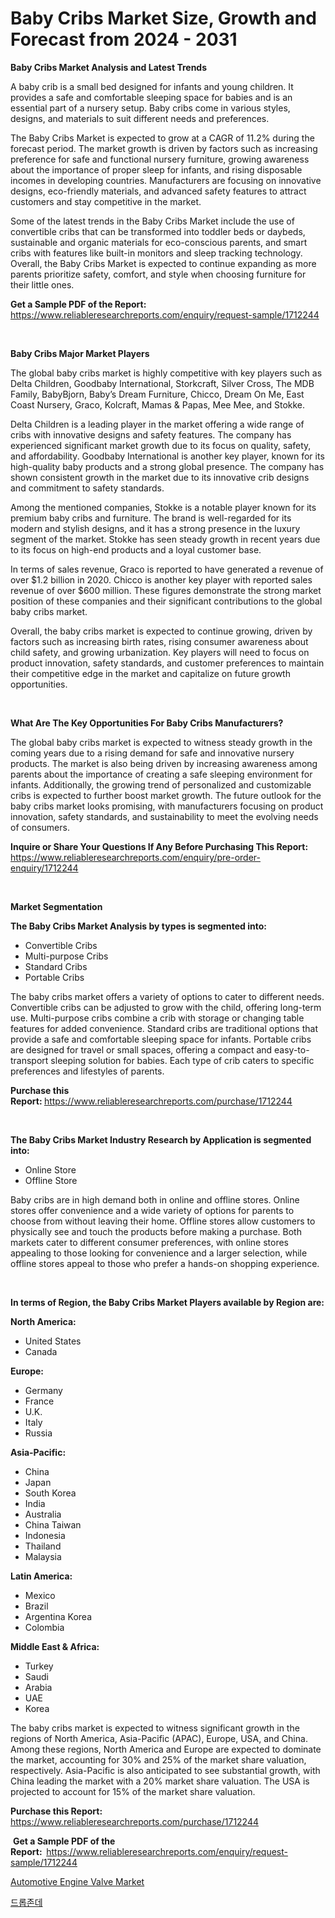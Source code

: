 <p><h1>Baby Cribs Market Size, Growth and Forecast from 2024 - 2031</h1></p><p><strong>Baby Cribs Market Analysis and Latest Trends</strong></p>
<p><p>A baby crib is a small bed designed for infants and young children. It provides a safe and comfortable sleeping space for babies and is an essential part of a nursery setup. Baby cribs come in various styles, designs, and materials to suit different needs and preferences.</p><p>The Baby Cribs Market is expected to grow at a CAGR of 11.2% during the forecast period. The market growth is driven by factors such as increasing preference for safe and functional nursery furniture, growing awareness about the importance of proper sleep for infants, and rising disposable incomes in developing countries. Manufacturers are focusing on innovative designs, eco-friendly materials, and advanced safety features to attract customers and stay competitive in the market.</p><p>Some of the latest trends in the Baby Cribs Market include the use of convertible cribs that can be transformed into toddler beds or daybeds, sustainable and organic materials for eco-conscious parents, and smart cribs with features like built-in monitors and sleep tracking technology. Overall, the Baby Cribs Market is expected to continue expanding as more parents prioritize safety, comfort, and style when choosing furniture for their little ones.</p></p>
<p><strong>Get a Sample PDF of the Report:&nbsp;</strong> <a href="https://www.reliableresearchreports.com/enquiry/request-sample/1712244">https://www.reliableresearchreports.com/enquiry/request-sample/1712244</a></p>
<p>&nbsp;</p>
<p><strong>Baby Cribs Major Market Players</strong></p>
<p><p>The global baby cribs market is highly competitive with key players such as Delta Children, Goodbaby International, Storkcraft, Silver Cross, The MDB Family, BabyBjorn, Baby’s Dream Furniture, Chicco, Dream On Me, East Coast Nursery, Graco, Kolcraft, Mamas & Papas, Mee Mee, and Stokke. </p><p>Delta Children is a leading player in the market offering a wide range of cribs with innovative designs and safety features. The company has experienced significant market growth due to its focus on quality, safety, and affordability. Goodbaby International is another key player, known for its high-quality baby products and a strong global presence. The company has shown consistent growth in the market due to its innovative crib designs and commitment to safety standards.</p><p>Among the mentioned companies, Stokke is a notable player known for its premium baby cribs and furniture. The brand is well-regarded for its modern and stylish designs, and it has a strong presence in the luxury segment of the market. Stokke has seen steady growth in recent years due to its focus on high-end products and a loyal customer base.</p><p>In terms of sales revenue, Graco is reported to have generated a revenue of over $1.2 billion in 2020. Chicco is another key player with reported sales revenue of over $600 million. These figures demonstrate the strong market position of these companies and their significant contributions to the global baby cribs market.</p><p>Overall, the baby cribs market is expected to continue growing, driven by factors such as increasing birth rates, rising consumer awareness about child safety, and growing urbanization. Key players will need to focus on product innovation, safety standards, and customer preferences to maintain their competitive edge in the market and capitalize on future growth opportunities.</p></p>
<p>&nbsp;</p>
<p><strong>What Are The Key Opportunities For Baby Cribs Manufacturers?</strong></p>
<p><p>The global baby cribs market is expected to witness steady growth in the coming years due to a rising demand for safe and innovative nursery products. The market is also being driven by increasing awareness among parents about the importance of creating a safe sleeping environment for infants. Additionally, the growing trend of personalized and customizable cribs is expected to further boost market growth. The future outlook for the baby cribs market looks promising, with manufacturers focusing on product innovation, safety standards, and sustainability to meet the evolving needs of consumers.</p></p>
<p><strong>Inquire or Share Your Questions If Any Before Purchasing This Report:</strong> <a href="https://www.reliableresearchreports.com/enquiry/pre-order-enquiry/1712244">https://www.reliableresearchreports.com/enquiry/pre-order-enquiry/1712244</a></p>
<p>&nbsp;</p>
<p><strong>Market Segmentation</strong></p>
<p><strong>The Baby Cribs Market Analysis by types is segmented into:</strong></p>
<p><ul><li>Convertible Cribs</li><li>Multi-purpose Cribs</li><li>Standard Cribs</li><li>Portable Cribs</li></ul></p>
<p><p>The baby cribs market offers a variety of options to cater to different needs. Convertible cribs can be adjusted to grow with the child, offering long-term use. Multi-purpose cribs combine a crib with storage or changing table features for added convenience. Standard cribs are traditional options that provide a safe and comfortable sleeping space for infants. Portable cribs are designed for travel or small spaces, offering a compact and easy-to-transport sleeping solution for babies. Each type of crib caters to specific preferences and lifestyles of parents.</p></p>
<p><strong>Purchase this Report:&nbsp;</strong><a href="https://www.reliableresearchreports.com/purchase/1712244">https://www.reliableresearchreports.com/purchase/1712244</a></p>
<p>&nbsp;</p>
<p><strong>The Baby Cribs Market Industry Research by Application is segmented into:</strong></p>
<p><ul><li>Online Store</li><li>Offline Store</li></ul></p>
<p><p>Baby cribs are in high demand both in online and offline stores. Online stores offer convenience and a wide variety of options for parents to choose from without leaving their home. Offline stores allow customers to physically see and touch the products before making a purchase. Both markets cater to different consumer preferences, with online stores appealing to those looking for convenience and a larger selection, while offline stores appeal to those who prefer a hands-on shopping experience.</p></p>
<p>&nbsp;</p>
<p><strong>In terms of Region, the Baby Cribs Market Players available by Region are:</strong></p>
<p>
    <p> <strong> North America: </strong>
        <ul>
            <li>United States</li>
            <li>Canada</li>
        </ul>
        </p> 
    <p> <strong> Europe: </strong>
        <ul>
            <li>Germany</li>
            <li>France</li>
            <li>U.K.</li>
            <li>Italy</li>
            <li>Russia</li>
        </ul>
        </p> 
    <p> <strong> Asia-Pacific: </strong>
        <ul>
            <li>China</li>
            <li>Japan</li>
            <li>South Korea</li>
            <li>India</li>
            <li>Australia</li>
            <li>China Taiwan</li>
            <li>Indonesia</li>
            <li>Thailand</li>
            <li>Malaysia</li>
        </ul>
        </p> 
    <p> <strong> Latin America: </strong>
        <ul>
            <li>Mexico</li>
            <li>Brazil</li>
            <li>Argentina Korea</li>
            <li>Colombia</li>
        </ul>
        </p> 
    <p> <strong> Middle East & Africa: </strong>
        <ul>
            <li>Turkey</li>
            <li>Saudi</li>
            <li>Arabia</li>
            <li>UAE</li>
            <li>Korea</li>
        </ul>
    </p>
    </p>
<p><p>The baby cribs market is expected to witness significant growth in the regions of North America, Asia-Pacific (APAC), Europe, USA, and China. Among these regions, North America and Europe are expected to dominate the market, accounting for 30% and 25% of the market share valuation, respectively. Asia-Pacific is also anticipated to see substantial growth, with China leading the market with a 20% market share valuation. The USA is projected to account for 15% of the market share valuation.</p></p>
<p><strong>Purchase this Report: </strong><a href="https://www.reliableresearchreports.com/purchase/1712244">https://www.reliableresearchreports.com/purchase/1712244</a></p>
<p>&nbsp;<strong>Get a Sample PDF of the Report:&nbsp;&nbsp;</strong><a href="https://www.reliableresearchreports.com/enquiry/request-sample/1712244">https://www.reliableresearchreports.com/enquiry/request-sample/1712244</a></p>
<p><strong></strong></p>
<p><p><a href="https://angry-finch-aaf.notion.site/Automotive-Engine-Valve-Market-Offers-Provide-Insightful-Data-for-the-Time-Period-from-2024-to-2031--68301361ab6d463ab01ab223d4569dd7">Automotive Engine Valve Market</a></p><p><a href="https://medium.com/@cezarymarciniak2022/%EB%93%9C%EB%A1%AD%EC%86%90%EB%93%9C-%EC%8B%9C%EC%9E%A5-%EB%B6%84%EC%84%9D-%EA%B7%B8%EC%9D%98-cagr-%EC%8B%9C%EC%9E%A5-%EC%84%B8%EB%B6%84%ED%99%94-%EB%B0%8F-%EA%B8%80%EB%A1%9C%EB%B2%8C-%EC%82%B0%EC%97%85-%EA%B0%9C%EC%9A%94-f5691fe278de">드롭존데</a></p></p>